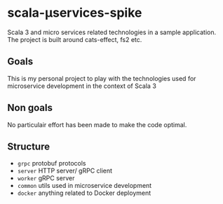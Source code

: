 # scala-μservices-spike
Scala 3 and micro services related technologies in a sample application. The project is built around cats-effect, fs2 etc.

## Goals

This is my personal project to play with the technologies used for microservice development in the context of Scala 3

## Non goals
No particulair effort has been made to make the code optimal.

## Structure
- `grpc` protobuf protocols
- `server` HTTP server/ gRPC client
- `worker` gRPC server
- `common` utils used in microservice 
development
- `docker` anything related to Docker deployment